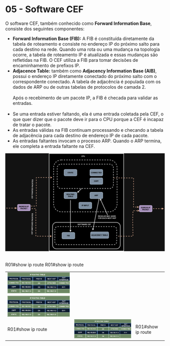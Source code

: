 # 05 - Software CEF

O software CEF, também conhecido como **Forward Information Base**, consiste dos seguintes componentes:

- **Forward Information Base (FIB):** A FIB é constituída diretamente da tabela de roteamento e consiste no endereço IP do próximo salto para cada destino na rede. Quando uma rota ou uma mudança na topologia ocorre, a tabela de roteamento IP é atualizada e essas mudanças são refletidas na FIB. O CEF utiliza a FIB para tomar decisões de encaminhamento de prefixos IP.
- **Adjacence Table:** também como **Adjacency Information Base (AIB)**, possui o endereço IP diretamente conectado do próximo salto com o correspondente conectado. A tabela de adjacência é populada com os dados de ARP ou de outras tabelas de protocolos de camada 2. <br></br>
Após o recebimento de um pacote IP, a FIB é checada para validar as entradas. <br></br>
- Se uma entrada estiver faltando, ela é uma entrada coletada pela CEF, o que quer dizer que o pacote deve ir para o CPU porque a CEF é incapaz de tratar o pacote.
- As entradas válidas na FIB continuam processando e checando a tabela de adjacência para cada destino de endereço IP de cada pacote.
- As entradas faltantes invocam o processo ARP. Quando o ARP termina, ele completa a entrada faltante na CEF.

![SOFTWARE_CEF](Imagens/software_cef.png) <br></br>

<table>
      <tr>
          <tr>                 R01#show ip route            </tr>
          <td width=50%><img src="Imagens/routing_table.png"></img></td>
          <tr>                 R01#show ip route            </tr>
          <td width=50%><img src="Imagens/routing_table.png"></img></td>
      </tr>
      <tr>
          <td>                 R01#show ip route            </td>
          <td width=50%><img src="Imagens/routing_table.png"></img></td>
          <td>                 R01#show ip route            </td>
          <td width=50%><img src="Imagens/routing_table.png"></img></td>
      </tr>
</table>
